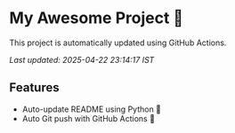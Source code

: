 # My Awesome Project 🚀

This project is automatically updated using GitHub Actions.

_Last updated: 2025-04-22 23:14:17 IST_

## Features
- Auto-update README using Python 🐍
- Auto Git push with GitHub Actions 🤖
